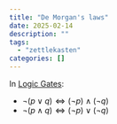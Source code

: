 ```yaml
---
title: "De Morgan's laws"
date: 2025-02-14
description: ""
tags: 
  - "zettlekasten"
categories: []
---
```


In [Logic Gates](Logic%20Gates.md):

- $\lnot (p \lor q) \Leftrightarrow  (\lnot p) \land (\lnot q)$
- $\lnot (p \land q) \Leftrightarrow  (\lnot p) \lor(\lnot q)$
